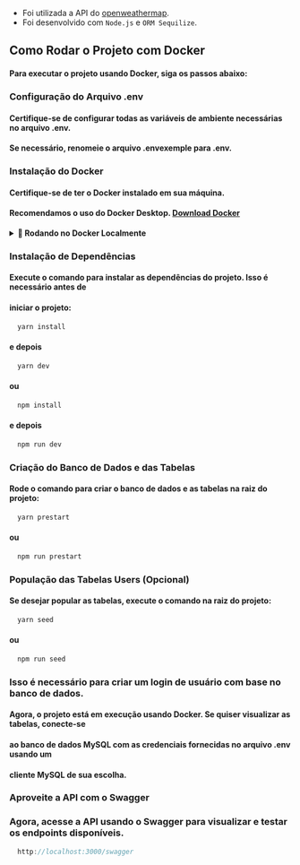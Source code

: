 - Foi utilizada a API do [openweathermap](https://openweathermap.org/).
- Foi desenvolvido com `Node.js` e `ORM Sequilize`.

## Como Rodar o Projeto com Docker
#### Para executar o projeto usando Docker, siga os passos abaixo:

### Configuração do Arquivo .env
#### Certifique-se de configurar todas as variáveis de ambiente necessárias no arquivo .env.
#### Se necessário, renomeie o arquivo .envexemple para .env.

### Instalação do Docker
#### Certifique-se de ter o Docker instalado em sua máquina.
#### Recomendamos o uso do Docker Desktop. [Download Docker](https://www.docker.com/products/docker-desktop/)

<details>
  <summary>
    <strong>🐳 Rodando no Docker Localmente</strong>
  </summary><br>

### Execução do Docker Compose
#### No terminal, execute o comando abaixo na raiz do projeto para iniciar os containers
#### definidos no arquivo docker-compose.yml:

> Rode o serviço `MYSQL` com o comando `docker compose up -d`.

```javascript
 docker-compose up -d
```

- Esse serviço irá inicializar um container chamado `api_previsao_tempo_db`.
- A partir daqui você pode rodar o container `api_previsao_tempo_db` via CLI ou via um editor de código de sua preferência. Ex: VSCode.
- Lembre-se de verificar se a sua porta 3000 e 3306:3306 não está ocupada.
- A aplicação estará disponível em `http://localhost:3000` e o MYSQL na porta 3306:3306.
- A flag `-d` roda o container em segundo plano.

> Use o comando `docker container exec -it api_previsao_tempo_db sh`.

```javascript
docker container exec -it api_previsao_tempo_db sh
```

- Este comando fornecerá acesso ao terminal interativo do container criado pelo Docker Compose,
- que está em execução em segundo plano. Você pode se conectar ao banco de dados e executar
- consultas, no entanto, não é recomendado fazê-lo diretamente pelo terminal. É mais apropriado
- utilizar uma IDE ou interface gráfica projetada para visualização de bancos do dados e manipular as tabelas.

- A versão local do seu node precisa ser a v18.17.1.

</details>

### Instalação de Dependências
#### Execute o comando para instalar as dependências do projeto. Isso é necessário antes de
#### iniciar o projeto:

```javascript
  yarn install
```
#### e depois 

```javascript
  yarn dev
```

#### ou

```javascript
  npm install
```
#### e depois 

```javascript
  npm run dev
```

### Criação do Banco de Dados e das Tabelas
#### Rode o comando para criar o banco de dados e as tabelas na raiz do projeto:

```javascript
  yarn prestart
```
#### ou

```javascript
  npm run prestart
```


### População das Tabelas Users (Opcional)
#### Se desejar popular as tabelas, execute o comando na raiz do projeto:

```javascript
  yarn seed
```

#### ou

```javascript
  npm run seed
```



### Isso é necessário para criar um login de usuário com base no banco de dados.
#### Agora, o projeto está em execução usando Docker. Se quiser visualizar as tabelas, conecte-se
#### ao banco de dados MySQL com as credenciais fornecidas no arquivo .env usando um
#### cliente MySQL de sua escolha.

### Aproveite a API com o Swagger

### Agora, acesse a API usando o Swagger para visualizar e testar os endpoints disponíveis.

```javascript
  http://localhost:3000/swagger
```


